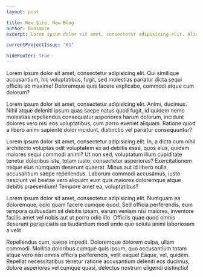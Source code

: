 ```yaml
---
layout: post

title: New Site, New Blog
author: Dinsmore
excerpt: Lorem ipsum dolor sit amet, consectetur adipisicing elit. Aliquam libero saepe pariatur molestiae minus harum deserunt beatae, incidunt illo expedita veniam dolore reiciendis ex reprehenderit explicabo odio magni. Suscipit, possimus?

currentProjectIssue: "01"

hideFooter: true
---
```


Lorem ipsum dolor sit amet, consectetur adipisicing elit. Qui similique accusantium, hic voluptatibus, fugit, sed molestias pariatur dicta sequi officiis ab maxime! Doloremque quis facere explicabo, commodi atque cum dolorum?


Lorem ipsum dolor sit amet, consectetur adipisicing elit. Animi, ducimus. Nihil atque deleniti ipsum quas saepe natus quod fugit, id quidem nemo molestias repellendus consequatur asperiores harum dolorum, incidunt dolores vero nisi eos voluptatibus, cum porro eveniet aliquam. Ratione quod a libero animi sapiente dolor incidunt, distinctio vel pariatur consequuntur?

Lorem ipsum dolor sit amet, consectetur adipisicing elit. In, a dicta cum nihil architecto voluptas odit voluptatem ex ad debitis esse, quos eius, quidem maiores sequi commodi animi? Ut non sed, voluptatum illum cupiditate tenetur doloribus iste, totam iusto, consectetur asperiores? Exercitationem neque eius numquam deserunt quaerat. Minus aut id libero nulla, accusantium saepe repellendus. Laborum commodi accusamus, iusto nesciunt vel beatae vero aliquam eum quis maiores doloremque atque debitis praesentium! Tempore amet ea, voluptatibus?


Lorem ipsum dolor sit amet, consectetur adipisicing elit. Numquam ea doloremque, odio quam facere cumque quod. Sed officia perferendis, eum tempora quibusdam sit debitis ipsam, earum veniam nisi maiores, inventore facilis amet vel nobis aut ut porro odio illo. Officiis quae quod omnis deserunt perspiciatis ea laudantium modi unde quo soluta animi laboriosam a velit

Repellendus cum, saepe impedit. Doloremque dolorem culpa, ullam commodi. Mollitia doloribus cumque quis ipsum, quo accusantium totam atque vero nisi omnis officiis perferendis, velit eaque! Eaque, vel, quidem. Repellat necessitatibus tenetur ratione accusantium deleniti eos ducimus, dolore asperiores vel cumque quasi, delectus nostrum eligendi distinctio!
